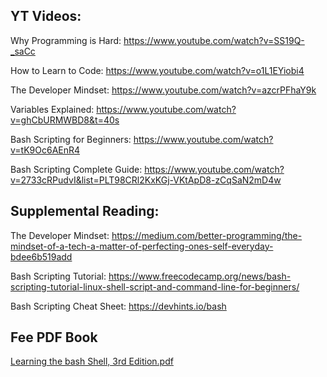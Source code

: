 ## YT Videos:
Why Programming is Hard: https://www.youtube.com/watch?v=SS19Q-_saCc

How to Learn to Code: https://www.youtube.com/watch?v=o1L1EYiobi4

The Developer Mindset: https://www.youtube.com/watch?v=azcrPFhaY9k

Variables Explained: https://www.youtube.com/watch?v=ghCbURMWBD8&t=40s

Bash Scripting for Beginners: https://www.youtube.com/watch?v=tK9Oc6AEnR4

Bash Scripting Complete Guide: https://www.youtube.com/watch?v=2733cRPudvI&list=PLT98CRl2KxKGj-VKtApD8-zCqSaN2mD4w



## Supplemental Reading:
The Developer Mindset: https://medium.com/better-programming/the-mindset-of-a-tech-a-matter-of-perfecting-ones-self-everyday-bdee6b519add

Bash Scripting Tutorial: https://www.freecodecamp.org/news/bash-scripting-tutorial-linux-shell-script-and-command-line-for-beginners/

Bash Scripting Cheat Sheet: https://devhints.io/bash

## Fee PDF Book
[Learning the bash Shell, 3rd Edition.pdf](https://github.com/Ricky-Wilson/Programming-books/blob/master/PDF/Learning%20the%20bash%20Shell,%203rd%20Edition.pdf)

